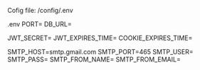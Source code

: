 Cofig file:
/config/.env

.env
PORT=
DB_URL=

JWT_SECRET=
JWT_EXPIRES_TIME=
COOKIE_EXPIRES_TIME=

SMTP_HOST=smtp.gmail.com
SMTP_PORT=465
SMTP_USER=
SMTP_PASS=
SMTP_FROM_NAME=
SMTP_FROM_EMAIL=

